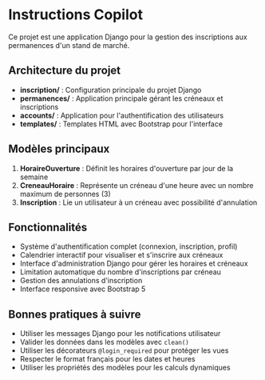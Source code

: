 # Instructions Copilot

<!-- Use this file to provide workspace-specific custom instructions to Copilot. For more details, visit https://code.visualstudio.com/docs/copilot/copilot-customization#_use-a-githubcopilotinstructionsmd-file -->

Ce projet est une application Django pour la gestion des inscriptions aux permanences d'un stand de marché.

## Architecture du projet

- **inscription/** : Configuration principale du projet Django
- **permanences/** : Application principale gérant les créneaux et inscriptions
- **accounts/** : Application pour l'authentification des utilisateurs
- **templates/** : Templates HTML avec Bootstrap pour l'interface

## Modèles principaux

1. **HoraireOuverture** : Définit les horaires d'ouverture par jour de la semaine
2. **CreneauHoraire** : Représente un créneau d'une heure avec un nombre maximum de personnes (3)
3. **Inscription** : Lie un utilisateur à un créneau avec possibilité d'annulation

## Fonctionnalités

- Système d'authentification complet (connexion, inscription, profil)
- Calendrier interactif pour visualiser et s'inscrire aux créneaux
- Interface d'administration Django pour gérer les horaires et créneaux
- Limitation automatique du nombre d'inscriptions par créneau
- Gestion des annulations d'inscription
- Interface responsive avec Bootstrap 5

## Bonnes pratiques à suivre

- Utiliser les messages Django pour les notifications utilisateur
- Valider les données dans les modèles avec `clean()`
- Utiliser les décorateurs `@login_required` pour protéger les vues
- Respecter le format français pour les dates et heures
- Utiliser les propriétés des modèles pour les calculs dynamiques
